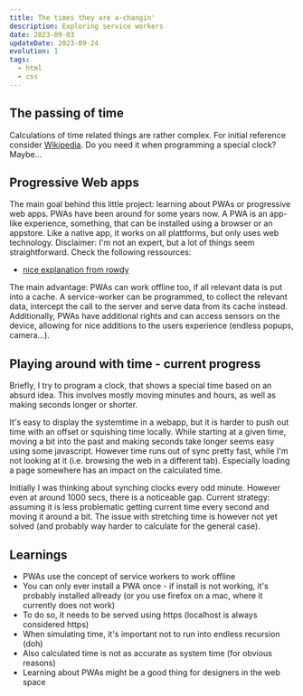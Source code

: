 ```yaml
---
title: The times they are a-changin'
description: Exploring service workers
date: 2023-09-03
updateDate: 2023-09-24
evolution: 1
tags:
  - html
  - css
---
```


## The passing of time

Calculations of time related things are rather complex. For initial reference consider [Wikipedia](https://en.wikipedia.org/wiki/Equation_of_time). Do you need it when programming a special clock? Maybe...

## Progressive Web apps

The main goal behind this little project: learning about PWAs or progressive web apps. PWAs have been around for some years now. A PWA is an app-like experience, something, that can be installed using a browser or an appstore. Like a native app, it works on all plattforms, but only uses web technology. Disclaimer: I'm not an expert, but a lot of things seem straightforward. Check the following ressources: 
- [nice explanation from rowdy](https://rowdy.codes/talks/20230901-front-conference-zurich/) 

The main advantage: PWAs can work offline too, if all relevant data is put into a cache. A service-worker can be programmed, to collect the relevant data, intercept the call to the server and serve data from its cache instead.
Additionally, PWAs have additional rights and can access sensors on the device, allowing for nice additions to the users experience (endless popups, camera...). 

## Playing around with time - current progress
Briefly, I try to program a clock, that shows a special time based on an absurd idea. This involves mostly moving minutes and hours, as well as making seconds longer or shorter. 

It's easy to display the systemtime in a webapp, but it is harder to push out time with an offset or squishing time locally. 
While starting at a given time, moving a bit into the past and making seconds take longer seems easy using some javascript. However time runs out of sync pretty fast, while I'm not looking at it (i.e. browsing the web in a different tab). Especially loading a page somewhere has an impact on the calculated time. 

Initially I was thinking about synching clocks every odd minute. However even at around 1000 secs, there is a noticeable gap.
Current strategy: assuming it is less problematic getting current time every second and moving it around a bit. The issue with stretching time is however not yet solved (and probably way harder to calculate for the general case).

## Learnings
- PWAs use the concept of service workers to work offline
- You can only ever install a PWA once - if install is not working, it's probably installed allready (or you use firefox on a mac, where it currently does not work)
- To do so, it needs to be served using https (localhost is always considered https)
- When simulating time, it's important not to run into endless recursion (doh)
- Also calculated time is not as accurate as system time (for obvious reasons)
- Learning about PWAs might be a good thing for designers in the web space 
